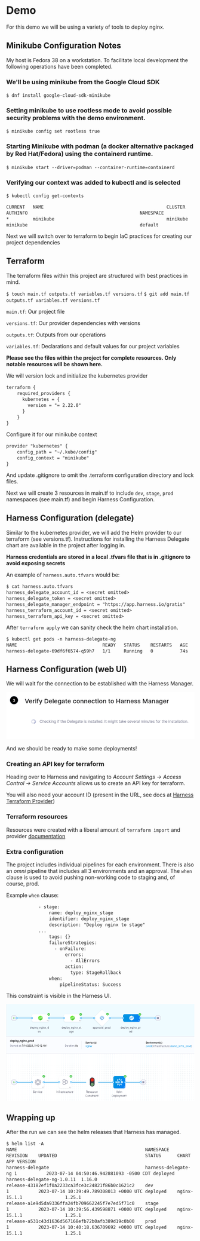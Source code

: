 # Demo

For this demo we will be using a variety of tools to deploy nginx.

## Minikube Configuration Notes

My host is Fedora 38 on a workstation. To facilitate local development the following operations have been completed.

### We'll be using minikube from the Google Cloud SDK

`$ dnf install google-cloud-sdk-minikube`

### Setting minikube to use rootless mode to avoid possible security problems with the demo environment.

`$ minikube config set rootless true`

### Starting Minikube with podman (a docker alternative packaged by Red Hat/Fedora) using the containerd runtime.

`$ minikube start --driver=podman --container-runtime=containerd`

### Verifying our context was added to kubectl and is selected

`$ kubectl config get-contexts`

```
CURRENT   NAME                                              CLUSTER                                           AUTHINFO                                          NAMESPACE
*         minikube                                          minikube                                          minikube                                          default
```

Next we will switch over to terraform to begin IaC practices for creating our project dependencies

## Terraform

The terraform files within this project are structured with best practices in mind.

`$ touch main.tf outputs.tf variables.tf versions.tf`
`$ git add main.tf outputs.tf variables.tf versions.tf`

`main.tf`: Our project file

`versions.tf`: Our provider dependencies with versions

`outputs.tf`: Outputs from our operations

`variables.tf`: Declarations and default values for our project variables

**Please see the files within the project for complete resources. Only notable resources will be shown here.**

We will version lock and initialize the kubernetes provider

```
terraform {
    required_providers {
      kubernetes = {
        version = "= 2.22.0"
      }
    }
}
```

Configure it for our minikube context

```
provider "kubernetes" {
    config_path = "~/.kube/config"
    config_context = "minikube"
}

```

And update .gitignore to omit the .terraform configuration directory and lock files.

Next we will create 3 resources in main.tf to include `dev`, `stage`, `prod` namespaces (see main.tf) and begin Harness Configuration.

## Harness Configuration (delegate)

Similar to the kubernetes provider, we will add the Helm provider to our terraform (see versions.tf). Instructions for installing the Harness Delegate chart are available in the project after logging in.

**Harness credentials are stored in a local .tfvars file that is in .gitignore to avoid exposing secrets**

An example of `harness.auto.tfvars` would be:
```
$ cat harness.auto.tfvars 
harness_delegate_account_id = <secret omitted>
harness_delegate_token = <secret omitted>
harness_delegate_manager_endpoint = "https://app.harness.io/gratis"
harness_terraform_account_id = <secret omitted>
harness_terraform_api_key = <secret omitted>
```

After `terraform apply` we can sanity check the helm chart installation.

```
$ kubectl get pods -n harness-delegate-ng
NAME                                READY   STATUS    RESTARTS   AGE
harness-delegate-69df6f6574-q59h7   1/1     Running   0          74s
```

## Harness Configuration (web UI)

We will wait for the connection to be established with the Harness Manager.

![image](delegate-web-ui.png)

And we should be ready to make some deployments!

### Creating an API key for terraform

Heading over to Harness and navigating to _Account Settings -> Access Control -> Service Accounts_ allows us to create an API key for terraform.

You will also need your account ID (present in the URL, see docs at [Harness Terraform Provider](https://developer.harness.io/docs/platform/resource-development/terraform/harness-terraform-provider/))


### Terraform resources

Resources were created with a liberal amount of `terraform import` and provider [documentation](https://registry.terraform.io/providers/harness/harness/latest/docs)

### Extra configuration

The project includes individual pipelines for each environment. There is also an _omni_ pipeline that includes all 3 environments and an approval. The `when` clause is used to avoid pushing non-working code to staging and, of course, prod.

Example `when` clause:
```
            - stage:
                name: deploy_nginx_stage
                identifier: deploy_nginx_stage
                description: "Deploy nginx to stage"
            ...
                tags: {}
                failureStrategies:
                  - onFailure:
                      errors:
                        - AllErrors
                      action:
                        type: StageRollback
                when:
                    pipelineStatus: Success
```

This constraint is visible in the Harness UI.

![Constraint](omni_run.png)

## Wrapping up

After the run we can see the helm releases that Harness has managed.

```
$ helm list -A
NAME                                            	NAMESPACE          	REVISION	UPDATED                                	STATUS  	CHART                     	APP VERSION
harness-delegate                                	harness-delegate-ng	1       	2023-07-14 04:50:46.942881093 -0500 CDT	deployed	harness-delegate-ng-1.0.11	1.16.0     
release-43182ef1f0a2233ca3fce3c24821f86b0c1621c2	dev                	1       	2023-07-14 10:39:49.789308013 +0000 UTC	deployed	nginx-15.1.1              	1.25.1     
release-a1e9d5da9336ffa24fb709662245f7e7ed5f71c0	stage              	1       	2023-07-14 10:39:56.439598871 +0000 UTC	deployed	nginx-15.1.1              	1.25.1     
release-a531c43d1636d567168efb72b0afb389d19c0b00	prod               	1       	2023-07-14 10:40:18.636709692 +0000 UTC	deployed	nginx-15.1.1              	1.25.1  
```